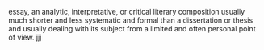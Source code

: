 essay, an analytic, interpretative, or critical literary composition usually much shorter and less systematic and formal than a dissertation or thesis and usually dealing with its subject from a limited and often personal point of view.
jjj